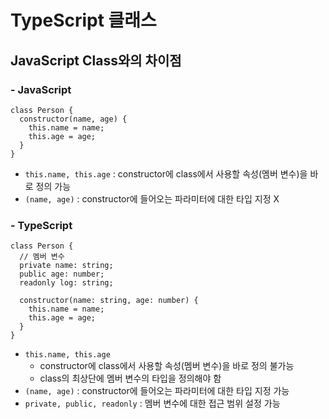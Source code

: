 # TypeScript 클래스

## JavaScript Class와의 차이점
### - JavaScript
```
class Person {
  constructor(name, age) {
    this.name = name;
    this.age = age;
  }
}
```
  - `this.name, this.age` : constructor에 class에서 사용할 속성(멤버 변수)을 바로 정의 가능
  - `(name, age)` : constructor에 들어오는 파라미터에 대한 타입 지정 X

### - TypeScript
```
class Person {
  // 멤버 변수
  private name: string;
  public age: number;
  readonly log: string;

  constructor(name: string, age: number) {
    this.name = name;
    this.age = age;
  }
}
```
  - `this.name, this.age`
    - constructor에 class에서 사용할 속성(멤버 변수)을 바로 정의 불가능
    - class의 최상단에 멤버 변수의 타입을 정의해야 함
  - `(name, age)` : constructor에 들어오는 파라미터에 대한 타입 지정 가능
  - `private, public, readonly` : 멤버 변수에 대한 접근 범위 설정 가능
